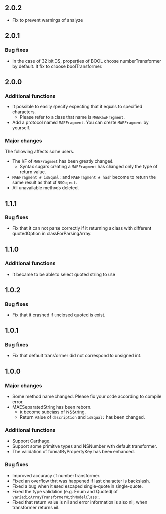 ## 2.0.2

- Fix to prevent warnings of analyze

## 2.0.1

### Bug fixes

- In the case of 32 bit OS, properties of BOOL choose numberTransformer by default. It fix to choose boolTransformer.

## 2.0.0

### Additional functions

- It possible to easily specify expecting that it equals to specified characters.
  - Please refer to a class that name is `MAERawFragment`.
- Add a protocol named `MAEFragment`. You can create `MAEFragment` by yourself.

### Major changes

The following affects some users.

- The I/F of `MAEFragment` has been greatly changed.
  - Syntax sugars creating a `MAEFragment` has changed only the type of return value.
- `MAEFragment # isEqual:` and `MAEFragment # hash` become to return the same result as that of `NSObject`.
- All unavailable methods deleted.

## 1.1.1

### Bug fixes

- Fix that it can not parse correctly if it returning a class with different quotedOption in classForParsingArray.

## 1.1.0

### Additional functions

- It became to be able to select quoted string to use

## 1.0.2

### Bug fixes

- Fix that it crashed if unclosed quoted is exist.

## 1.0.1

### Bug fixes

- Fix that default transformer did not correspond to unsigned int.

## 1.0.0

### Major changes

- Some method name changed. Please fix your code according to compile error.
- MAESeparatedString has been reborn.
  - It become subclass of NSString.
  - Return value of `description` and `isEqual:` has been changed.

### Additional functions

- Support Carthage.
- Support some primitive types and NSNumber with default transformer.
- The validation of formatByPropertyKey has been enhanced.

### Bug fixes

- Improved accuracy of numberTransformer.
- Fixed an overflow that was happened if last character is backslash.
- Fixed a bug when it used escaped single-quote in single-quote.
- Fixed the type validation (e.g. Enum and Quoted) of `variadicArrayTransformerWithModelClass:`.
- Fixed that return value is nil and error information is also nil, when transformer returns nil.
